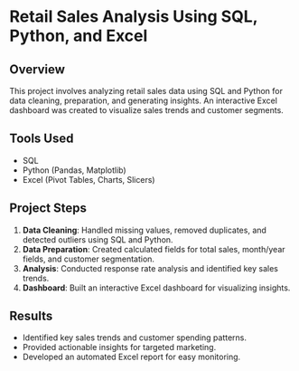 # Retail Sales Analysis Using SQL, Python, and Excel

## Overview
This project involves analyzing retail sales data using SQL and Python for data cleaning, preparation, and generating insights. An interactive Excel dashboard was created to visualize sales trends and customer segments.

## Tools Used
- SQL
- Python (Pandas, Matplotlib)
- Excel (Pivot Tables, Charts, Slicers)

## Project Steps
1. **Data Cleaning**: Handled missing values, removed duplicates, and detected outliers using SQL and Python.
2. **Data Preparation**: Created calculated fields for total sales, month/year fields, and customer segmentation.
3. **Analysis**: Conducted response rate analysis and identified key sales trends.
4. **Dashboard**: Built an interactive Excel dashboard for visualizing insights.

## Results
- Identified key sales trends and customer spending patterns.
- Provided actionable insights for targeted marketing.
- Developed an automated Excel report for easy monitoring.
